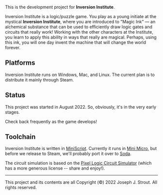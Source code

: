 This is the development project for **Inversion Institute**.

Inversion Institute is a logic/puzzle game.  You play as a young initiate at the mystical **Inversion Institute**, where you are introduced to "Magic Ink" — an alchemical substance that can be used to efficiently draw logic gates and circuits that really work!  Working with the other characters at the Institute, you learn to apply this ability in ways that really are magical.  Perhaps, using this ink, you will one day invent the machine that will change the world forever.

## Platforms

Inversion Institute runs on Windows, Mac, and Linux.  The current plan is to distribute it mainly through Steam.

## Status

This project was started in August 2022.  So, obviously, it's in the very early stages.

Check back frequently as the game develops!

## Toolchain

Inversion Institute is written in [MiniScript](https://miniscript.org).  Currently it runs in [Mini Micro](https://miniscript.org/MiniMicro), but before we release to Steam, we'll probably port it over to [Soda](https://github.com/JoeStrout/soda).

The circuit simulation is based on the [Pixel Logic Circuit Simulator](https://github.com/JoeStrout/pixelLogic/) (which has a more generous license -- share and enjoy!).

<hr/>

This project and its contents are all Copyright (©) 2022 Joseph J. Strout.  All rights reserved.
